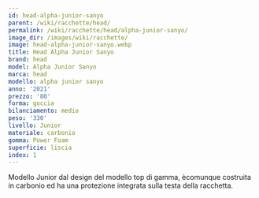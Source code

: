 ```yaml
---
id: head-alpha-junior-sanyo
parent: /wiki/racchette/head/
permalink: /wiki/racchette/head/alpha-junior-sanyo/
image_dir: /images/wiki/racchette/
image: head-alpha-junior-sanyo.webp
title: Head Alpha Junior Sanyo
brand: head
model: Alpha Junior Sanyo
marca: head
modello: alpha junior sanyo
anno: '2021'
prezzo: '80'
forma: goccia
bilanciamento: medio
peso: '330'
livello: Junior
materiale: carbonio
gomma: Power Foam
superficie: liscia
index: 1
---
```

Modello Junior dal design del modello top di gamma, ècomunque costruita in carbonio ed ha una protezione integrata sulla testa della racchetta.